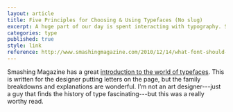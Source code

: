 ```yaml
---
layout: article
title: Five Principles for Choosing & Using Typefaces (No slug)
excerpt: A huge part of our day is spent interacting with typography. Smashing Magazine offers a great primer on why fonts really matter.
categories: type
published: true
style: link
reference: http://www.smashingmagazine.com/2010/12/14/what-font-should-i-use-five-principles-for-choosing-and-using-typefaces/
---
```


Smashing Magazine has a great [introduction to the world of typefaces][1]. This is written for the designer putting letters on the page, but the family breakdowns and explanations are wonderful. I'm not an art designer---just a guy that finds the history of type fascinating---but this was a really worthy read.

 [1]: http://www.smashingmagazine.com/2010/12/14/what-font-should-i-use-five-principles-for-choosing-and-using-typefaces/
